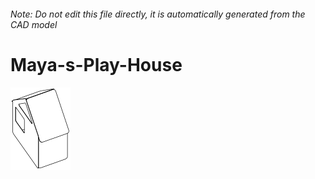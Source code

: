 ###### Note: Do not edit this file directly, it is automatically generated from the CAD model

# Maya-s-Play-House

![](/project.svg)



 

